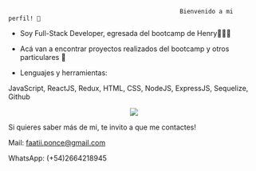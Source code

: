                                                     Bienvenido a mi perfil! 👋

 * Soy Full-Stack Developer, egresada del bootcamp de Henry👩🏻‍💻

 * Acá van a encontrar proyectos realizados del bootcamp y otros particulares 👀
 
 * Lenguajes y herramientas:
 
  JavaScript, ReactJS, Redux, HTML, CSS, NodeJS, ExpressJS, Sequelize, Github
  
  <p align="center">
  <a href="https://skillicons.dev">
    <img src="https://skillicons.dev/icons?i=js,react,redux,html,css,nodejs,sequelize,github " />
  </a>
</p>
  
 Si quieres saber más de mi, te invito a que me contactes!
 
 Mail: faatii.ponce@gmail.com
 
 WhatsApp: (+54)2664218945
  
  

<!--
**faatiiponce/faatiiponce** is a ✨ _special_ ✨ repository because its `README.md` (this file) appears on your GitHub profile.

Here are some ideas to get you started:

- 🔭 I’m currently working on ...
- 🌱 I’m currently learning ...
- 👯 I’m looking to collaborate on ...
- 🤔 I’m looking for help with ...
- 💬 Ask me about ...
- 📫 How to reach me: ...
- 😄 Pronouns: ...
- ⚡ Fun fact: ...
-->
